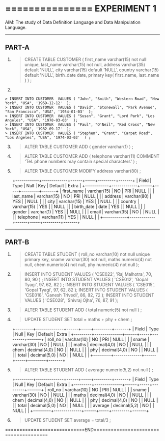 
===============
 EXPERIMENT 1
===============

AIM: The study of Data Definition Language and Data Manipulation Language.

----------
 PART-A
----------

1. 
	> CREATE TABLE CUSTOMER 
	> (
	> first_name varchar(15) not null unique,
	> last_name varchar(15) not null, 
	> address varchar(35) default 'NULL',
	> city varchar(15) default 'NULL', 
	> country varchar(15) default 'NULL', 
	> birth_date date,
	> primary key( first_name, last_name )
	> ) ;

2. 

	> INSERT INTO CUSTOMER  VALUES ( "John", "Smith", "Western Road", "New York", "USA", '1969-12-12'  );
	> INSERT INTO CUSTOMER  VALUES ( "David", "Stonewall", "Park Avenue", "San Francisco", "USA", '1954-01-03'  );
	> INSERT INTO CUSTOMER  VALUES ( "Susan", "Grant", "Lord Park", "Los Angeles", "USA", '1970-03-03'  );
	> INSERT INTO CUSTOMER  VALUES ( "Paul", "O'Neil", "Red Cross", "New York", "USA", '1982-09-17'  );
	> INSERT INTO CUSTOMER  VALUES ( "Stephen", "Grant", "Carpet Road", "Los Angeles", "USA", '1974-03-03'  ) ;


3. 
	> ALTER TABLE CUSTOMER ADD ( gender varchar(1) ) ;

4. 
	> ALTER TABLE CUSTOMER ADD ( telephone varchar(11) COMMENT 'Tel. phone numbers may contain special characters' ) ;

5. 
	> ALTER TABLE CUSTOMER MODIFY address varchar(80)  ;

	<desc CUSTOMER>
	+------------+-------------+------+-----+---------+-------+
	| Field      | Type        | Null | Key | Default | Extra |
	+------------+-------------+------+-----+---------+-------+
	| first_name | varchar(15) | NO   | PRI | NULL    |       |
	| last_name  | varchar(15) | NO   | PRI | NULL    |       |
	| address    | varchar(80) | YES  |     | NULL    |       |
	| city       | varchar(15) | YES  |     | NULL    |       |
	| country    | varchar(15) | YES  |     | NULL    |       |
	| birth_date | date        | YES  |     | NULL    |       |
	| gender     | varchar(1)  | YES  |     | NULL    |       |
	| email      | varchar(35) | NO   |     | NULL    |       |
	| telephone  | varchar(11) | YES  |     | NULL    |       |
	+------------+-------------+------+-----+---------+-------+


----------
 PART-B
----------

1. 
	> CREATE TABLE STUDENT ( roll_no varchar(10) not null unique primary key, sname varchar(30) not null, maths numeric(4) not null, chem numeric(4) not null, phy numeric(4) not null );

2. 
	> INSERT INTO STUDENT VALUES ( 'CSE022', 'Raj Malhotra', 70, 80, 90 ) ;
	> INSERT INTO STUDENT VALUES ( 'CSE012', 'Gopal Tyagi', 97, 62, 82 ) ;
	> INSERT INTO STUDENT VALUES ( 'CSE015', 'Gopal Tyagi', 97, 62, 82 );
	> INSERT INTO STUDENT VALUES ( 'CSE018', 'Ganesh Trivedi', 86, 82, 72 );
	> INSERT INTO STUDENT VALUES ( 'CSE028', 'Shivraj Ojha', 76, 87, 91 );

3. 
	> ALTER TABLE STUDENT ADD ( total numeric(5) not null ) ;

4. 
	> UPDATE STUDENT SET total = maths + phy + chem ;

	<desc STUDENT>
	+---------+--------------+------+-----+---------+-------+
	| Field   | Type         | Null | Key | Default | Extra |
	+---------+--------------+------+-----+---------+-------+
	| roll_no | varchar(10)  | NO   | PRI | NULL    |       |
	| sname   | varchar(30)  | NO   |     | NULL    |       |
	| maths   | decimal(4,0) | NO   |     | NULL    |       |
	| chem    | decimal(4,0) | NO   |     | NULL    |       |
	| phy     | decimal(4,0) | NO   |     | NULL    |       |
	| total   | decimal(5,0) | NO   |     | NULL    |       |
	+---------+--------------+------+-----+---------+-------+


5. 
	> ALTER TABLE STUDENT ADD ( average numeric(5,2) not null ) ;
	<desc STUDENT>
	+---------+--------------+------+-----+---------+-------+
	| Field   | Type         | Null | Key | Default | Extra |
	+---------+--------------+------+-----+---------+-------+
	| roll_no | varchar(10)  | NO   | PRI | NULL    |       |
	| sname   | varchar(30)  | NO   |     | NULL    |       |
	| maths   | decimal(4,0) | NO   |     | NULL    |       |
	| chem    | decimal(4,0) | NO   |     | NULL    |       |
	| phy     | decimal(4,0) | NO   |     | NULL    |       |
	| total   | decimal(5,0) | NO   |     | NULL    |       |
	| average | decimal(5,2) | NO   |     | NULL    |       |
	+---------+--------------+------+-----+---------+-------+

6. 
	> UPDATE STUDENT SET average = total/3 ;

============================END======================================
